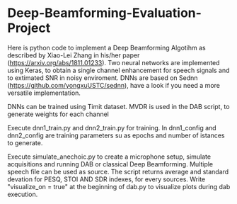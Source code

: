# Deep-Beamforming-Evaluation-Project

Here is python code to implement a Deep Beamforming Algotihm as described by Xiao-Lei Zhang in his/her paper 
(https://arxiv.org/abs/1811.01233). Two neural networks are implemented using Keras, to obtain a single channel enhancement for
speech signals and to extimated SNR in noisy enviroment. DNNs are based on Sednn (https://github.com/yongxuUSTC/sednn), have 
a look if you need a more versatile implementation. 

DNNs can be trained using Timit dataset. MVDR is used in the DAB script, to generate weights for each channel

Execute dnn1_train.py and dnn2_train.py for training. In dnn1_config and dnn2_config are training parameters su as epochs and number of istances to generate. 

Execute simulate_anechoic.py to create a microphone setup, simulate acquisitions and running DAB or classical Deep Beamforming. 
Multiple speech file can be used as source. The script returns average and standard devation for PESQ, STOI AND SDR indexes, for every sources. 
Write "visualize_on = true" at the beginning of dab.py to visualize plots during dab execution.
